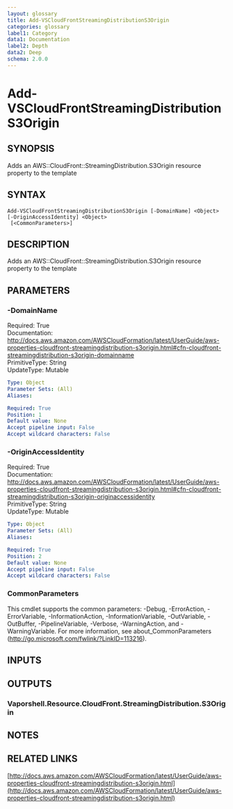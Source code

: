 ```yaml
---
layout: glossary
title: Add-VSCloudFrontStreamingDistributionS3Origin
categories: glossary
label1: Category
data1: Documentation
label2: Depth
data2: Deep
schema: 2.0.0
---
```


# Add-VSCloudFrontStreamingDistributionS3Origin

## SYNOPSIS
Adds an AWS::CloudFront::StreamingDistribution.S3Origin resource property to the template

## SYNTAX

```
Add-VSCloudFrontStreamingDistributionS3Origin [-DomainName] <Object> [-OriginAccessIdentity] <Object>
 [<CommonParameters>]
```

## DESCRIPTION
Adds an AWS::CloudFront::StreamingDistribution.S3Origin resource property to the template

## PARAMETERS

### -DomainName
Required: True    
Documentation: http://docs.aws.amazon.com/AWSCloudFormation/latest/UserGuide/aws-properties-cloudfront-streamingdistribution-s3origin.html#cfn-cloudfront-streamingdistribution-s3origin-domainname    
PrimitiveType: String    
UpdateType: Mutable

```yaml
Type: Object
Parameter Sets: (All)
Aliases:

Required: True
Position: 1
Default value: None
Accept pipeline input: False
Accept wildcard characters: False
```

### -OriginAccessIdentity
Required: True    
Documentation: http://docs.aws.amazon.com/AWSCloudFormation/latest/UserGuide/aws-properties-cloudfront-streamingdistribution-s3origin.html#cfn-cloudfront-streamingdistribution-s3origin-originaccessidentity    
PrimitiveType: String    
UpdateType: Mutable

```yaml
Type: Object
Parameter Sets: (All)
Aliases:

Required: True
Position: 2
Default value: None
Accept pipeline input: False
Accept wildcard characters: False
```

### CommonParameters
This cmdlet supports the common parameters: -Debug, -ErrorAction, -ErrorVariable, -InformationAction, -InformationVariable, -OutVariable, -OutBuffer, -PipelineVariable, -Verbose, -WarningAction, and -WarningVariable.
For more information, see about_CommonParameters (http://go.microsoft.com/fwlink/?LinkID=113216).

## INPUTS

## OUTPUTS

### Vaporshell.Resource.CloudFront.StreamingDistribution.S3Origin

## NOTES

## RELATED LINKS

[http://docs.aws.amazon.com/AWSCloudFormation/latest/UserGuide/aws-properties-cloudfront-streamingdistribution-s3origin.html](http://docs.aws.amazon.com/AWSCloudFormation/latest/UserGuide/aws-properties-cloudfront-streamingdistribution-s3origin.html)

